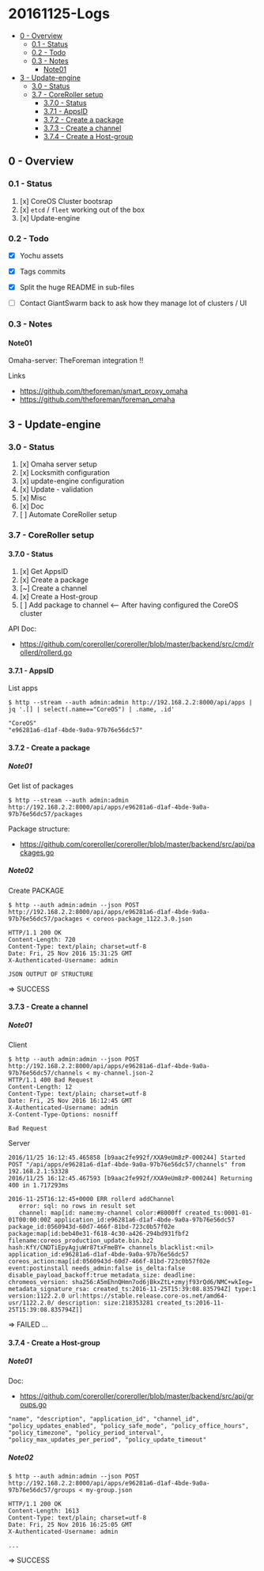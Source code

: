 # 20161125-Logs

<!-- MarkdownTOC depth=4 -->

- [0 - Overview](#0---overview)
  - [0.1 - Status](#01---status)
  - [0.2 - Todo](#02---todo)
  - [0.3 - Notes](#03---notes)
    - [Note01](#note01)
- [3 - Update-engine](#3---update-engine)
  - [3.0 - Status](#30---status)
  - [3.7 - CoreRoller setup](#37---coreroller-setup)
    - [3.7.0 - Status](#370---status)
    - [3.7.1 - AppsID](#371---appsid)
    - [3.7.2 - Create a package](#372---create-a-package)
    - [3.7.3 - Create a channel](#373---create-a-channel)
    - [3.7.4 - Create a Host-group](#374---create-a-host-group)

<!-- /MarkdownTOC -->




## 0 - Overview

### 0.1 - Status

1. [x] CoreOS Cluster bootsrap
2. [x] `etcd` / `fleet` working out of the box
3. [x] Update-engine



### 0.2 - Todo

- [x] Yochu assets
- [x] Tags commits
- [x] Split the huge README in sub-files
- [ ] Contact GiantSwarm back to ask how they manage lot of clusters / UI



### 0.3 - Notes

#### Note01

Omaha-server: TheForeman integration !!

Links
- https://github.com/theforeman/smart_proxy_omaha
- https://github.com/theforeman/foreman_omaha





## 3 - Update-engine

### 3.0 - Status

1. [x] Omaha server setup
2. [x] Locksmith configuration
3. [x] update-engine configuration
4. [x] Update - validation
5. [x] Misc
6. [x] Doc
7. [ ] Automate CoreRoller setup



### 3.7 - CoreRoller setup

#### 3.7.0 - Status

1. [x] Get AppsID
2. [x] Create a package
3. [~] Create a channel
4. [x] Create a Host-group
5. [ ] Add package to channel  <-- After having configured the CoreOS cluster


API Doc:
- https://github.com/coreroller/coreroller/blob/master/backend/src/cmd/rollerd/rollerd.go



#### 3.7.1 - AppsID

List apps

```
$ http --stream --auth admin:admin http://192.168.2.2:8000/api/apps | jq '.[] | select(.name=="CoreOS") | .name, .id'

"CoreOS"
"e96281a6-d1af-4bde-9a0a-97b76e56dc57"
```



#### 3.7.2 - Create a package

##### Note01

Get list of packages

```
$ http --stream --auth admin:admin http://192.168.2.2:8000/api/apps/e96281a6-d1af-4bde-9a0a-97b76e56dc57/packages

```


Package structure:
- https://github.com/coreroller/coreroller/blob/master/backend/src/api/packages.go


##### Note02

Create PACKAGE

```
$ http --auth admin:admin --json POST http://192.168.2.2:8000/api/apps/e96281a6-d1af-4bde-9a0a-97b76e56dc57/packages < coreos-package_1122.3.0.json

HTTP/1.1 200 OK
Content-Length: 720
Content-Type: text/plain; charset=utf-8
Date: Fri, 25 Nov 2016 15:31:25 GMT
X-Authenticated-Username: admin

JSON OUTPUT OF STRUCTURE
```

=> SUCCESS



#### 3.7.3 - Create a channel

##### Note01

Client

```
$ http --auth admin:admin --json POST http://192.168.2.2:8000/api/apps/e96281a6-d1af-4bde-9a0a-97b76e56dc57/channels < my-channel.json-2
HTTP/1.1 400 Bad Request
Content-Length: 12
Content-Type: text/plain; charset=utf-8
Date: Fri, 25 Nov 2016 16:12:45 GMT
X-Authenticated-Username: admin
X-Content-Type-Options: nosniff

Bad Request
```


Server

```
2016/11/25 16:12:45.465858 [b9aac2fe992f/XXA9eUm8zP-000244] Started POST "/api/apps/e96281a6-d1af-4bde-9a0a-97b76e56dc57/channels" from 192.168.2.1:53328
2016/11/25 16:12:45.467593 [b9aac2fe992f/XXA9eUm8zP-000244] Returning 400 in 1.717293ms

2016-11-25T16:12:45+0000 ERR rollerd addChannel
   error: sql: no rows in result set
   channel: map[id: name:my-channel color:#8000ff created_ts:0001-01-01T00:00:00Z application_id:e96281a6-d1af-4bde-9a0a-97b76e56dc57 package_id:0560943d-60d7-466f-81bd-723c0b57f02e package:map[id:beb40e31-f618-4c30-a426-294bd931fbf2 filename:coreos_production_update.bin.bz2 hash:KfY/CNDTiEpyAgjuWr87txFmeBY= channels_blacklist:<nil> application_id:e96281a6-d1af-4bde-9a0a-97b76e56dc57 coreos_action:map[id:0560943d-60d7-466f-81bd-723c0b57f02e event:postinstall needs_admin:false is_delta:false disable_payload_backoff:true metadata_size: deadline: chromeos_version: sha256:A5mEhnQHmn7od6jBkxZtL+zmyjf93rQd6/NMC+wkIeg= metadata_signature_rsa: created_ts:2016-11-25T15:39:08.835794Z] type:1 version:1122.2.0 url:https://stable.release.core-os.net/amd64-usr/1122.2.0/ description: size:218353281 created_ts:2016-11-25T15:39:08.835794Z]]

```


=> FAILED ...



#### 3.7.4 - Create a Host-group

##### Note01

Doc:
- https://github.com/coreroller/coreroller/blob/master/backend/src/api/groups.go

```
"name", "description", "application_id", "channel_id", "policy_updates_enabled", "policy_safe_mode", "policy_office_hours",
"policy_timezone", "policy_period_interval", "policy_max_updates_per_period", "policy_update_timeout"
```


##### Note02

```
$ http --auth admin:admin --json POST http://192.168.2.2:8000/api/apps/e96281a6-d1af-4bde-9a0a-97b76e56dc57/groups < my-group.json

HTTP/1.1 200 OK
Content-Length: 1613
Content-Type: text/plain; charset=utf-8
Date: Fri, 25 Nov 2016 16:25:05 GMT
X-Authenticated-Username: admin

...
```

=> SUCCESS









